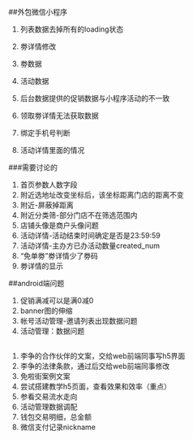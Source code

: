 ##外包微信小程序

1. 列表数据去掉所有的loading状态
2. 劵详情修改
4. 劵数据
5. 活动数据
6. 后台数据提供的促销数据与小程序活动的不一致
7. 领取劵详情无法获取数据

1. 绑定手机号判断
2. 活动详情里面的情况

###需要讨论的
1. 首页参数人数字段
2. 附近选地址改变坐标后，该坐标距离门店的距离不变
3. 附近-屏蔽掉距离
4. 附近分类筛-部分门店不在筛选范围内
5. 店铺头像是商户头像问题
6. 活动详情-活动结束时间确定是否是23:59:59
7. 活动详情-主办方已办活动数量created_num
8. “免单劵”劵详情少了劵码
9. 劵详情的显示

##android端问题
1. 促销满减可以是满0减0 
2. banner图的伸缩
3. 帐号活动管理-邀请列表出现数据问题
4. 活动管理：数据问题


##
1. 李争的合作伙伴的文案，交给web前端同事写h5界面
2. 李争的法律条款，通过后交给web前端同事修改
3. 免啦街案例文案
4. 尝试搭建教学h5页面，查看效果和效率（重点）
3. 参看交易流水走向
4. 活动管理数据调配
5. 钱包交易明细，总金额
6. 微信支付记录nickname


